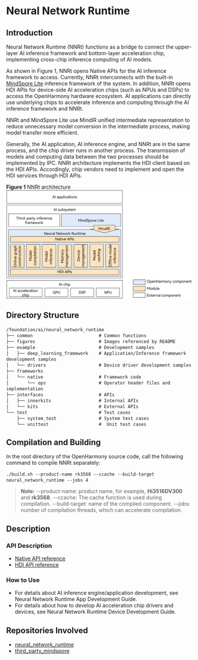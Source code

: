 # Neural Network Runtime

## Introduction

Neural Network Runtime (NNRt) functions as a bridge to connect the upper-layer AI inference framework and bottom-layer acceleration chip, implementing cross-chip inference computing of AI models.

As shown in Figure 1, NNRt opens Native APIs for the AI inference framework to access. Currently, NNRt interconnects with the built-in [MindSpore Lite](https://gitee.com/openharmony/third_party_mindspore) inference framework of the system. In addition, NNRt opens HDI APIs for device-side AI acceleration chips (such as NPUs and DSPs) to access the OpenHarmony hardware ecosystem. AI applications can directly use underlying chips to accelerate inference and computing through the AI inference framework and NNRt.

NNRt and MindSpore Lite use MindIR unified intermediate representation to reduce unnecessary model conversion in the intermediate process, making model transfer more efficient.

Generally, the AI application, AI inference engine, and NNRt are in the same process, and the chip driver runs in another process. The transmission of models and computing data between the two processes should be implemented by IPC. NNRt architecture implements the HDI client based on the HDI APIs. Accordingly, chip vendors need to implement and open the HDI services through HDI APIs.

**Figure 1** NNRt architecture
!["NNRt architecture"](./figures/neural_network_runtime.png)

## Directory Structure

```text
/foundation/ai/neural_network_runtime
├── common                         # Common functions
├── figures                        # Images referenced by README
├── example                        # Development samples
│   ├── deep_learning_framework    # Application/Inference framework development samples
│   └── drivers                    # Device driver development samples
├── frameworks
│   └── native                     # Framework code
│       └── ops                    # Operator header files and implementation
├── interfaces                     # APIs
│   ├── innerkits                  # Internal APIs
│   └── kits                       # External APIs
└── test                           # Test cases
    ├── system_test                # System test cases
    └── unittest                   #  Unit test cases
```

## Compilation and Building

In the root directory of the OpenHarmony source code, call the following command to compile NNRt separately:
```shell
./build.sh --product-name rk3568 --ccache --build-target neural_network_runtime --jobs 4
```
> **Note:** 
--product-name: product name, for example, <b>Hi3516DV300</b> and <b>rk3568</b>.
--ccache: The cache function is used during compilation.
--build-target: name of the compiled component.
--jobs: number of compilation threads, which can accelerate compilation.

## Description

### API Description

- [Native API reference](https://gitee.com/openharmony/docs/tree/master/zh-cn/application-dev/reference/apis-neural-network-runtime-kit)
- [HDI API reference](https://gitee.com/openharmony/drivers_interface/tree/master/nnrt)

### How to Use

- For details about AI inference engine/application development, see Neural Network Runtime App Development Guide.
- For details about how to develop AI acceleration chip drivers and devices, see Neural Network Runtime Device Development Guide.

## Repositories Involved

- [neural_network_runtime](https://gitee.com/openharmony/neural_network_runtime)
- [third_party_mindspore](https://gitee.com/openharmony/third_party_mindspore)
